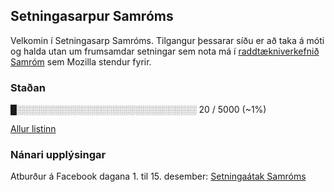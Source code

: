 ## Setningasarpur Samróms

Velkomin í Setningasarp Samróms. Tilgangur þessarar síðu er að taka á móti og halda utan um frumsamdar setningar sem nota má í [raddtækniverkefnið Samróm](https://voice.mozilla.org) sem Mozilla stendur fyrir.

### Staðan  

█░░░░░░░░░░░░░░░░░░░░░░░░░░░░░ 20 / 5000 (~1%)

[Allur listinn](setningar.txt)

### Nánari upplýsingar

Atburður á Facebook dagana 1. til 15. desember: [Setningaátak Samróms](https://www.facebook.com/events/172849446999422/)